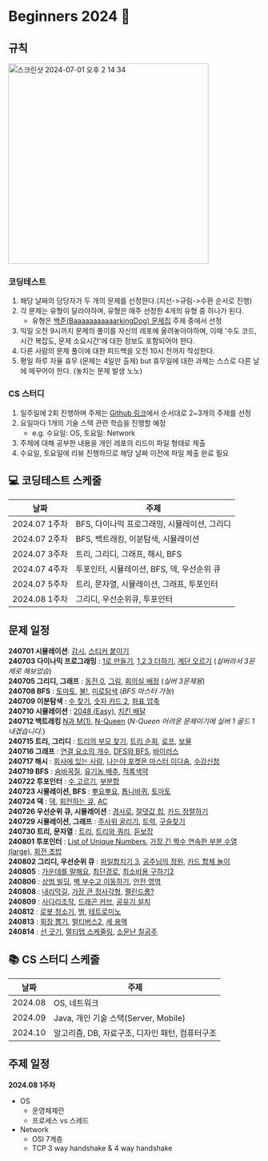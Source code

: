 # Beginners 2024 🚀

## 규칙
<img width="400" alt="스크린샷 2024-07-01 오후 2 14 34" src="https://github.com/wanted-preonboarding-android-gyurim/android-preonboarding-Archive/assets/31344894/d588711a-28e4-44d2-8ca3-dd871c355909">

### 코딩테스트
1. 해당 날짜의 담당자가 두 개의 문제를 선정한다.(지선->규림->수환 순서로 진행)
2. 각 문제는 유형이 달라야하며, 유형은 매주 선정한 4개의 유형 중 하나가 된다.
   - 유형은 [백준(BaaaaaaaaaaarkingDog) 문제집](https://www.acmicpc.net/workbook/top) 주제 중에서 선정
3. 익일 오전 9시까지 문제의 풀이를 자신의 레포에 올려놓아야하며, 이때 '수도 코드, 시간 복잡도, 문제 소요시간'에 대한 정보도 포함되어야 한다.
4. 다른 사람의 문제 풀이에 대한 피드백을 오전 10시 전까지 작성한다.
5. 평일 하루 자율 휴무 (문제는 4일만 출제) but 휴무일에 대한 과제는 스스로 다른 날에 메꾸어야 한다. (놓치는 문제 발생 노노) 

### CS 스터디 
1. 일주일에 2회 진행하며 주제는 [Github 링크](https://github.com/gyoogle/tech-interview-for-developer)에서 순서대로 2~3개의 주제를 선정
2. 요일마다 1개의 기술 스택 관련 학습을 진행할 예정 
    - e.g. 수요일: OS, 토요일: Network
3. 주제에 대해 공부한 내용을 개인 레포의 리드미 파일 형태로 제출
4. 수요일, 토요일에 리뷰 진행하므로 해당 날짜 이전에 파일 제출 완료 필요


## 💻 코딩테스트 스케줄
|날짜|주제|
|--|--|
|2024.07 1주차|BFS, 다이나믹 프로그래밍, 시뮬레이션, 그리디|
|2024.07 2주차|BFS, 백트래킹, 이분탐색, 시뮬레이션|
|2024.07 3주차|트리, 그리디, 그래프, 해시, BFS|
|2024.07 4주차|투포인터, 시뮬레이션, BFS, 덱, 우선순위 큐|
|2024.07 5주차|트리, 문자열, 시뮬레이션, 그래프, 투포인터|
|2024.08 1주차|그리디, 우선순위큐, 투포인터|

## 문제 일정
**240701 시뮬레이션**: [감시](https://www.acmicpc.net/problem/15683), [스티커 붙이기](https://www.acmicpc.net/problem/18808)   
**240703 다이나믹 프로그래밍** : [1로 만들기](https://www.acmicpc.net/problem/1463),  [1,2,3 더하기](https://www.acmicpc.net/problem/9095), [계단 오르기](https://www.acmicpc.net/problem/2579) (*실버라서 3문제로 해보았슴*)  
**240705 그리디, 그래프** : [동전 0](https://www.acmicpc.net/problem/11047), [그림](https://www.acmicpc.net/problem/1926), [회의실 배정](https://www.acmicpc.net/problem/1931) (*실버 3문제용*)  
**240708 BFS** : [토마토](https://www.acmicpc.net/problem/7576), [불!](https://www.acmicpc.net/problem/4179), [미로탐색](https://www.acmicpc.net/problem/2178) (*BFS 마스터 가능*)   
**240709 이분탐색** : [수 찾기](https://www.acmicpc.net/problem/1920), [숫자 카드 2](https://www.acmicpc.net/problem/10816), [좌표 압축](https://www.acmicpc.net/problem/18870)   
**240710 시뮬레이션** : [2048 (Easy)](https://www.acmicpc.net/problem/12100), [치킨 배달](https://www.acmicpc.net/problem/15686)   
**240712 백트래킹** [N과 M(1)](https://www.acmicpc.net/problem/15649), [N-Queen](https://www.acmicpc.net/problem/9663) (*N-Queen 어려운 문제이기에 실버 1 골드 1 내겠습니다.*)   
**240715 트리, 그리디** : [트리의 부모 찾기](https://www.acmicpc.net/problem/11725), [트리 순회](https://www.acmicpc.net/problem/1991), [로프](https://www.acmicpc.net/problem/2217), [보물](https://www.acmicpc.net/problem/1026)    
**240716 그래프** : [연결 요소의 개수](https://www.acmicpc.net/problem/11724), [DFS와 BFS](https://www.acmicpc.net/problem/1260), [바이러스](https://www.acmicpc.net/problem/2606)      
**240717 해시** : [회사에 있는 사람](https://www.acmicpc.net/problem/7785), [나는야 포켓몬 마스터 이다솜](https://www.acmicpc.net/problem/1620), [수강신청](https://www.acmicpc.net/problem/13414)  
**240719 BFS** : [숨바꼭질](https://www.acmicpc.net/problem/1697), [유기농 배추](https://www.acmicpc.net/problem/1012), [적록색약](https://www.acmicpc.net/problem/10026)   
**240722 투포인터** : [수 고르기](https://www.acmicpc.net/problem/2230), [부분합](https://www.acmicpc.net/problem/1806)  
**240723 시뮬레이션, BFS** : [뿌요뿌요](https://www.acmicpc.net/problem/11559), [톱니바퀴](https://www.acmicpc.net/problem/14891), [토마토](https://www.acmicpc.net/problem/7569)      
**240724 덱** : [덱](https://www.acmicpc.net/problem/10866), [회전하는 큐](https://www.acmicpc.net/problem/1021), [AC](https://www.acmicpc.net/problem/5430)             
**240726 우선순위 큐, 시뮬레이션** : [경사로](https://www.acmicpc.net/problem/14890), [절댓값 힙](https://www.acmicpc.net/problem/11286), [카드 정렬하기](https://www.acmicpc.net/problem/1715)    
**240729 시뮬레이션, 그래프** : [주사위 굴리기](https://www.acmicpc.net/problem/14499), [트럭](https://www.acmicpc.net/problem/13335), [구슬찾기](https://www.acmicpc.net/problem/2617)     
**240730 트리, 문자열** : [트리](https://www.acmicpc.net/problem/4803), [트리와 쿼리](https://www.acmicpc.net/problem/15681), [듣보잡](https://www.acmicpc.net/problem/1764)   
**240801 투포인터** : [List of Unique Numbers](https://www.acmicpc.net/problem/13144), [가장 긴 짝수 연속한 부분 수열 (large)](https://www.acmicpc.net/problem/22862), [회전 초밥](https://www.acmicpc.net/problem/2531)          
**240802 그리디, 우선순위 큐** : [파일합치기 3](https://www.acmicpc.net/problem/13975), [공주님의 정원](https://www.acmicpc.net/problem/2457), [카드 합체 놀이](https://www.acmicpc.net/problem/15903)  
**240805** : [가운데를 말해요](https://www.acmicpc.net/problem/1655), [최단경로](https://www.acmicpc.net/problem/1753), [최소비용 구하기2](https://www.acmicpc.net/problem/11779)      
**240806** : [상범 빌딩](https://www.acmicpc.net/problem/6593), [벽 부수고 이동하기](https://www.acmicpc.net/problem/2206), [안전 영역](https://www.acmicpc.net/problem/2468)    
**240808** : [내리막길](https://www.acmicpc.net/problem/1520), [가장 큰 정사각형](https://www.acmicpc.net/problem/1915), [펠린드롬?](https://www.acmicpc.net/problem/10942)   
**240809** : [사다리조작](https://www.acmicpc.net/problem/15684), [드래곤 커브](https://www.acmicpc.net/problem/15685), [공유기 설치](https://www.acmicpc.net/problem/2110)    
**240812** : [로봇 청소기](https://www.acmicpc.net/problem/14503), [뱀](https://www.acmicpc.net/problem/3190), [테트로미노](https://www.acmicpc.net/problem/14500)     
**240813** : [회장 뽑기](https://www.acmicpc.net/problem/2660), [멀티버스2](https://www.acmicpc.net/problem/18869), [세 용액](https://www.acmicpc.net/problem/2473)                    
**240814** : [선 긋기](https://www.acmicpc.net/problem/2170), [멀티탭 스케줄링](https://www.acmicpc.net/problem/1700), [소문난 칠공주](https://www.acmicpc.net/problem/1941)        
## 📚 CS 스터디 스케줄  
|날짜|주제|
|--|--|
|2024.08| OS, 네트워크|
|2024.09| Java, 개인 기술 스택(Server, Mobile) 
|2024.10| 알고리즘, DB, 자료구조, 디자인 패턴, 컴퓨터구조|

## 주제 일정
**2024.08 1주차**
- OS 
  - 운영체제란
  - 프로세스 vs 스레드
- Network 
  - OSI 7계층
  - TCP 3 way handshake & 4 way handshake  
